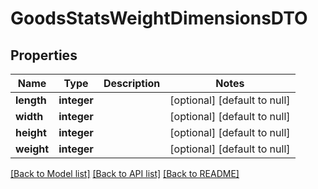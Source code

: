 # GoodsStatsWeightDimensionsDTO

## Properties
Name | Type | Description | Notes
------------ | ------------- | ------------- | -------------
**length** | **integer** |  | [optional] [default to null]
**width** | **integer** |  | [optional] [default to null]
**height** | **integer** |  | [optional] [default to null]
**weight** | **integer** |  | [optional] [default to null]

[[Back to Model list]](../README.md#documentation-for-models) [[Back to API list]](../README.md#documentation-for-api-endpoints) [[Back to README]](../README.md)


